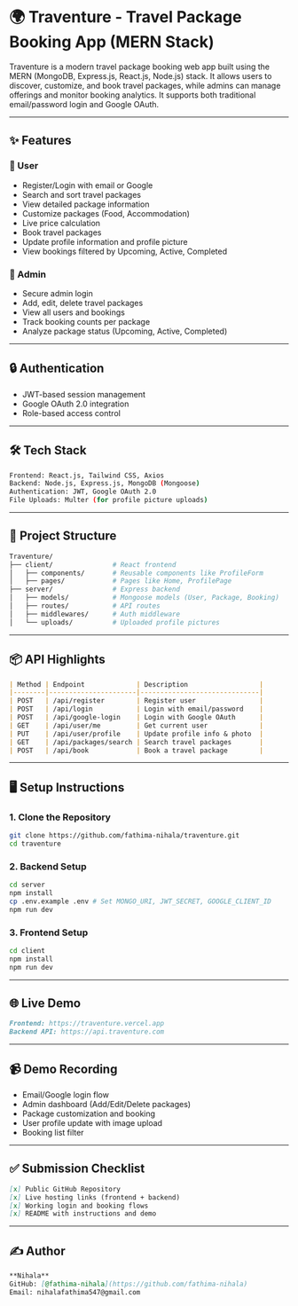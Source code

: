 # 🌍 Traventure - Travel Package Booking App (MERN Stack)

Traventure is a modern travel package booking web app built using the MERN (MongoDB, Express.js, React.js, Node.js) stack. It allows users to discover, customize, and book travel packages, while admins can manage offerings and monitor booking analytics. It supports both traditional email/password login and Google OAuth.

---

## ✨ Features

### 👤 User
- Register/Login with email or Google
- Search and sort travel packages
- View detailed package information
- Customize packages (Food, Accommodation)
- Live price calculation
- Book travel packages
- Update profile information and profile picture
- View bookings filtered by Upcoming, Active, Completed

### 🔧 Admin
- Secure admin login
- Add, edit, delete travel packages
- View all users and bookings
- Track booking counts per package
- Analyze package status (Upcoming, Active, Completed)

---

## 🔒 Authentication
- JWT-based session management
- Google OAuth 2.0 integration
- Role-based access control

---

## 🛠️ Tech Stack

```bash
Frontend: React.js, Tailwind CSS, Axios
Backend: Node.js, Express.js, MongoDB (Mongoose)
Authentication: JWT, Google OAuth 2.0
File Uploads: Multer (for profile picture uploads)
```

---

## 📁 Project Structure

```bash
Traventure/
├── client/               # React frontend
│   ├── components/       # Reusable components like ProfileForm
│   ├── pages/            # Pages like Home, ProfilePage
├── server/               # Express backend
│   ├── models/           # Mongoose models (User, Package, Booking)
│   ├── routes/           # API routes
│   ├── middlewares/      # Auth middleware
│   └── uploads/          # Uploaded profile pictures
```

---

## 📦 API Highlights

```md
| Method | Endpoint             | Description                  |
|--------|----------------------|------------------------------|
| POST   | /api/register        | Register user                |
| POST   | /api/login           | Login with email/password    |
| POST   | /api/google-login    | Login with Google OAuth      |
| GET    | /api/user/me         | Get current user             |
| PUT    | /api/user/profile    | Update profile info & photo  |
| GET    | /api/packages/search | Search travel packages       |
| POST   | /api/book            | Book a travel package        |
```

---

## 🖥️ Setup Instructions

### 1. Clone the Repository

```bash
git clone https://github.com/fathima-nihala/traventure.git
cd traventure
```

### 2. Backend Setup

```bash
cd server
npm install
cp .env.example .env # Set MONGO_URI, JWT_SECRET, GOOGLE_CLIENT_ID
npm run dev
```

### 3. Frontend Setup

```bash
cd client
npm install
npm run dev
```

---

## 🌐 Live Demo

```md
Frontend: https://traventure.vercel.app
Backend API: https://api.traventure.com
```

---

## 📹 Demo Recording

- Email/Google login flow
- Admin dashboard (Add/Edit/Delete packages)
- Package customization and booking
- User profile update with image upload
- Booking list filter

---

## ✅ Submission Checklist

```md
[x] Public GitHub Repository
[x] Live hosting links (frontend + backend)
[x] Working login and booking flows
[x] README with instructions and demo
```

---

## ✍️ Author

```md
**Nihala**  
GitHub: [@fathima-nihala](https://github.com/fathima-nihala)  
Email: nihalafathima547@gmail.com
```




